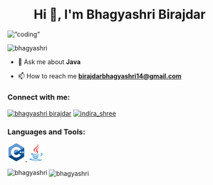 <h1 align="center">Hi 👋, I'm Bhagyashri Birajdar</h1>
<img align=”right” alt =”coding” width=”400” src=”https://getwallpapers.com/wallpaper/full/d/9/0/40695.jpg”>

<p align="left"> <img src="https://komarev.com/ghpvc/?username=bhagyashri&label=Profile%20views&color=0e75b6&style=flat" alt="bhagyashri" /> </p>

- 💬 Ask me about **Java**

- 📫 How to reach me **birajdarbhagyashri14@gmail.com**

<h3 align="left">Connect with me:</h3>
<p align="left">
<a href="https://linkedin.com/in/bhagyashri birajdar" target="blank"><img align="center" src="https://raw.githubusercontent.com/rahuldkjain/github-profile-readme-generator/master/src/images/icons/Social/linked-in-alt.svg" alt="bhagyashri birajdar" height="30" width="40" /></a>
<a href="https://www.hackerrank.com/indira_shree" target="blank"><img align="center" src="https://raw.githubusercontent.com/rahuldkjain/github-profile-readme-generator/master/src/images/icons/Social/hackerrank.svg" alt="indira_shree" height="30" width="40" /></a>
</p>

<h3 align="left">Languages and Tools:</h3>
<p align="left"> <a href="https://www.w3schools.com/cpp/" target="_blank" rel="noreferrer"> <img src="https://raw.githubusercontent.com/devicons/devicon/master/icons/cplusplus/cplusplus-original.svg" alt="cplusplus" width="40" height="40"/> </a> <a href="https://www.java.com" target="_blank" rel="noreferrer"> <img src="https://raw.githubusercontent.com/devicons/devicon/master/icons/java/java-original.svg" alt="java" width="40" height="40"/> </a> </p>

<p><img align="left" src="https://github-readme-stats.vercel.app/api/top-langs?username=bhagyashri&show_icons=true&locale=en&layout=compact" alt="bhagyashri" /></p>

<p>&nbsp;<img align="center" src="https://github-readme-stats.vercel.app/api?username=bhagyashri&show_icons=true&locale=en" alt="bhagyashri" /></p>
